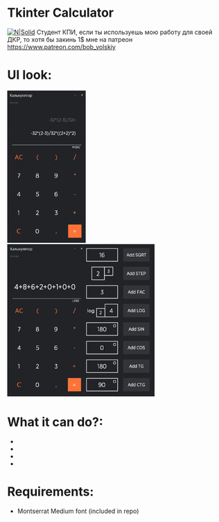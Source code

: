 # Tkinter Calculator

[![N|Solid](https://github.com/BobVolskiy/tkinter-calculator/blob/main/logo.png?raw=true)](https://twitter.com/bob_volskiy)
Студент КПИ, если ты используешь мою работу для своей ДКР, то хотя бы закинь 1$ мне на патреон https://www.patreon.com/bob_volskiy

# UI look: 
<img src="ui_preview_1.png" height='350'>  <img src="ui_preview_2.png" height='350'>


# What it can do?: 
  - 
  - 
  - 
  - 

# Requirements: 
  - Montserrat Medium font (included in repo)

